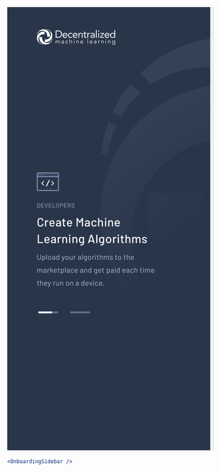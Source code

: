 <div class="examples">
  <div class="example">
    <a href="public/images/components/OnboardingSidebar/1.png">
      <img src="public/images/components/OnboardingSidebar/1.png" alt="OnboardingSidebar 1" />
    </a>
  </div>
</div>

```jsx
<OnboardingSidebar />
```
